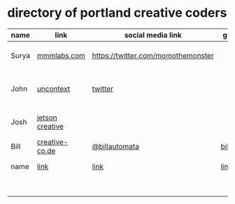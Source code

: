# directory of portland creative coders

| name | link | social media link | github link | short bio |
| --- | --- | --- | --- | --- |
| Surya | [mmmlabs.com](http://mmmlabs.com/w/) | https://twitter.com/momothemonster | | vj'd for a rat, unity stuff |
| John | [uncontext](http://www.uncontext.com/)| [twitter](https://twitter.com/thisisjohnbrown) | |tech direc @ instru, brain scanner |
| Josh | [jetson creative](http://jetsoncreative.com) | | |4000 magic windows |
| Bill | [creative-co.de](http://creative-co.de) | [@billautomata](http://twitter.com/billautomata) | [billautomata](http://github.com/billautomata) | bio |
| name | [link](http://google.com) | [link](http://google.com) | [link](http://google.com) | a biography |
| | | | | |
| | | | | |
| | | | | |
| | | | | . |
